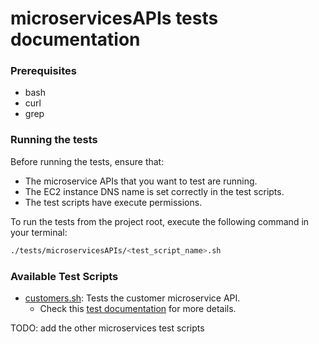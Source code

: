 # microservicesAPIs tests documentation

### Prerequisites

- bash
- curl
- grep

### Running the tests

Before running the tests, ensure that:
- The microservice APIs that you want to test are running.
- The EC2 instance DNS name is set correctly in the test scripts.
- The test scripts have execute permissions.

To run the tests from the project root, execute the following command in your terminal:
```bash
./tests/microservicesAPIs/<test_script_name>.sh
```

### Available Test Scripts

- [customers.sh](../../microservicesAPIs/customer.sh): Tests the customer microservice API.
  - Check this [test documentation](customer.md) for more details.

TODO: add the other microservices test scripts
